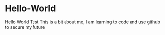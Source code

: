 # Hello-World
Hello World Test 
This is a bit about me, I am learning to code and use github to secure my future

